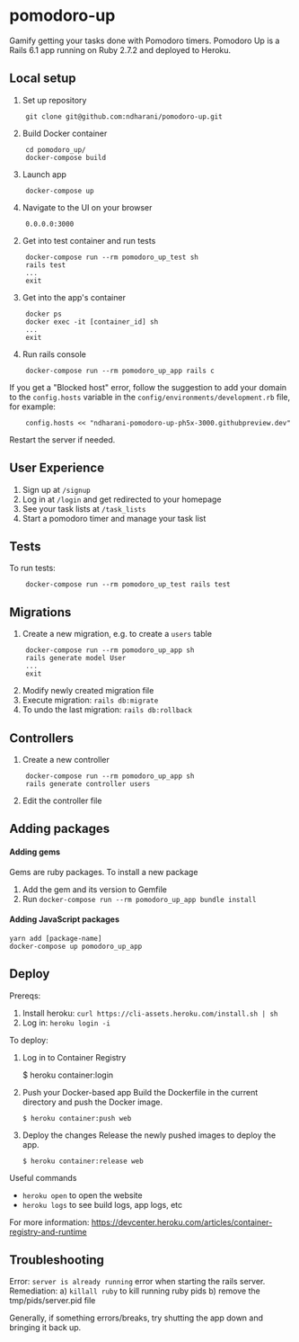 # pomodoro-up

Gamify getting your tasks done with Pomodoro timers. Pomodoro Up is a Rails 6.1 app running on Ruby 2.7.2 and deployed to Heroku.

## Local setup

1. Set up repository

```
    git clone git@github.com:ndharani/pomodoro-up.git
```

2. Build Docker container

```
    cd pomodoro_up/
    docker-compose build
```

3. Launch app

```
    docker-compose up
```

4. Navigate to the UI on your browser

```
    0.0.0.0:3000
```

2. Get into test container and run tests

```
    docker-compose run --rm pomodoro_up_test sh
    rails test
    ...
    exit
```

3. Get into the app's container

```
    docker ps
    docker exec -it [container_id] sh
    ...
    exit
```

4. Run rails console

```
    docker-compose run --rm pomodoro_up_app rails c
```

If you get a "Blocked host" error, follow the suggestion to add your domain to the `config.hosts` variable in the `config/environments/development.rb` file, for example:

```
    config.hosts << "ndharani-pomodoro-up-ph5x-3000.githubpreview.dev"
```

Restart the server if needed.

## User Experience

1. Sign up at `/signup`
2. Log in at `/login` and get redirected to your homepage
3. See your task lists at `/task_lists`
4. Start a pomodoro timer and manage your task list

## Tests

To run tests:

```
    docker-compose run --rm pomodoro_up_test rails test
```

## Migrations

1. Create a new migration, e.g. to create a `users` table

```
    docker-compose run --rm pomodoro_up_app sh
    rails generate model User
    ...
    exit
```

2. Modify newly created migration file
3. Execute migration: `rails db:migrate`
4. To undo the last migration: `rails db:rollback`

## Controllers

1. Create a new controller

```
    docker-compose run --rm pomodoro_up_app sh
    rails generate controller users
```

2. Edit the controller file

## Adding packages

#### Adding gems

Gems are ruby packages. To install a new package

1. Add the gem and its version to Gemfile
2. Run `docker-compose run --rm pomodoro_up_app bundle install`

#### Adding JavaScript packages

    yarn add [package-name]
    docker-compose up pomodoro_up_app

## Deploy

Prereqs:

1.  Install heroku: `curl https://cli-assets.heroku.com/install.sh | sh`
2.  Log in: `heroku login -i`

To deploy:

1.  Log in to Container Registry

    $ heroku container:login

2.  Push your Docker-based app
    Build the Dockerfile in the current directory and push the Docker image.

        $ heroku container:push web

3.  Deploy the changes
    Release the newly pushed images to deploy the app.

        $ heroku container:release web

Useful commands

-   `heroku open` to open the website
-   `heroku logs` to see build logs, app logs, etc

For more information: https://devcenter.heroku.com/articles/container-registry-and-runtime

## Troubleshooting

Error: `server is already running` error when starting the rails server.  
Remediation:
a) `killall ruby` to kill running ruby pids
b) remove the tmp/pids/server.pid file

Generally, if something errors/breaks, try shutting the app down and bringing it back up.
